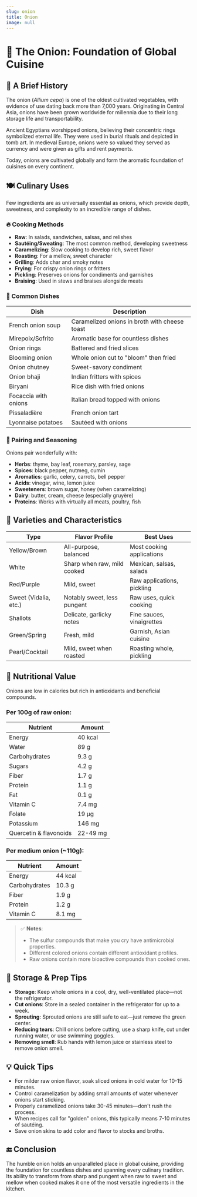 ```yaml
---
slug: onion
title: Onion
image: null
---
```


# 🧅 The Onion: Foundation of Global Cuisine

## 📜 A Brief History

The onion (*Allium cepa*) is one of the oldest cultivated vegetables, with evidence of use dating back more than 7,000 years. Originating in Central Asia, onions have been grown worldwide for millennia due to their long storage life and transportability. 

Ancient Egyptians worshipped onions, believing their concentric rings symbolized eternal life. They were used in burial rituals and depicted in tomb art. In medieval Europe, onions were so valued they served as currency and were given as gifts and rent payments.

Today, onions are cultivated globally and form the aromatic foundation of cuisines on every continent.

## 🍽️ Culinary Uses

Few ingredients are as universally essential as onions, which provide depth, sweetness, and complexity to an incredible range of dishes.

### 🔥 Cooking Methods

- **Raw**: In salads, sandwiches, salsas, and relishes
- **Sautéing/Sweating**: The most common method, developing sweetness
- **Caramelizing**: Slow cooking to develop rich, sweet flavor
- **Roasting**: For a mellow, sweet character
- **Grilling**: Adds char and smoky notes
- **Frying**: For crispy onion rings or fritters
- **Pickling**: Preserves onions for condiments and garnishes
- **Braising**: Used in stews and braises alongside meats

### 🍲 Common Dishes

| Dish                 | Description |
|----------------------|-------------|
| French onion soup    | Caramelized onions in broth with cheese toast |
| Mirepoix/Sofrito     | Aromatic base for countless dishes |
| Onion rings          | Battered and fried slices |
| Blooming onion       | Whole onion cut to "bloom" then fried |
| Onion chutney        | Sweet-savory condiment |
| Onion bhaji          | Indian fritters with spices |
| Biryani              | Rice dish with fried onions |
| Focaccia with onions | Italian bread topped with onions |
| Pissaladière         | French onion tart |
| Lyonnaise potatoes   | Sautéed with onions |

### 🧂 Pairing and Seasoning

Onions pair wonderfully with:
- **Herbs**: thyme, bay leaf, rosemary, parsley, sage
- **Spices**: black pepper, nutmeg, cumin
- **Aromatics**: garlic, celery, carrots, bell pepper
- **Acids**: vinegar, wine, lemon juice
- **Sweeteners**: brown sugar, honey (when caramelizing)
- **Dairy**: butter, cream, cheese (especially gruyère)
- **Proteins**: Works with virtually all meats, poultry, fish

## 🧂 Varieties and Characteristics

| Type               | Flavor Profile              | Best Uses                   |
|--------------------|-----------------------------|-----------------------------|
| Yellow/Brown       | All-purpose, balanced       | Most cooking applications   |
| White              | Sharp when raw, mild cooked | Mexican, salsas, salads     |
| Red/Purple         | Mild, sweet                 | Raw applications, pickling  |
| Sweet (Vidalia, etc.) | Notably sweet, less pungent | Raw uses, quick cooking     |
| Shallots           | Delicate, garlicky notes    | Fine sauces, vinaigrettes   |
| Green/Spring       | Fresh, mild                 | Garnish, Asian cuisine      |
| Pearl/Cocktail     | Mild, sweet when roasted    | Roasting whole, pickling    |

## 🧪 Nutritional Value

Onions are low in calories but rich in antioxidants and beneficial compounds.

### Per 100g of raw onion:

| Nutrient             | Amount       |
|----------------------|--------------|
| Energy               | 40 kcal      |
| Water                | 89 g         |
| Carbohydrates        | 9.3 g        |
| Sugars               | 4.2 g        |
| Fiber                | 1.7 g        |
| Protein              | 1.1 g        |
| Fat                  | 0.1 g        |
| Vitamin C            | 7.4 mg       |
| Folate               | 19 μg        |
| Potassium            | 146 mg       |
| Quercetin & flavonoids | 22-49 mg   |

### Per medium onion (~110g):

| Nutrient             | Amount       |
|----------------------|--------------|
| Energy               | 44 kcal      |
| Carbohydrates        | 10.3 g       |
| Fiber                | 1.9 g        |
| Protein              | 1.2 g        |
| Vitamin C            | 8.1 mg       |

> ✅ **Notes**:
> - The sulfur compounds that make you cry have antimicrobial properties.
> - Different colored onions contain different antioxidant profiles.
> - Raw onions contain more bioactive compounds than cooked ones.

## 🛒 Storage & Prep Tips

- **Storage**: Keep whole onions in a cool, dry, well-ventilated place—not the refrigerator.
- **Cut onions**: Store in a sealed container in the refrigerator for up to a week.
- **Sprouting**: Sprouted onions are still safe to eat—just remove the green center.
- **Reducing tears**: Chill onions before cutting, use a sharp knife, cut under running water, or use swimming goggles.
- **Removing smell**: Rub hands with lemon juice or stainless steel to remove onion smell.

## 💡 Quick Tips

- For milder raw onion flavor, soak sliced onions in cold water for 10-15 minutes.
- Control caramelization by adding small amounts of water whenever onions start sticking.
- Properly caramelized onions take 30-45 minutes—don't rush the process.
- When recipes call for "golden" onions, this typically means 7-10 minutes of sautéing.
- Save onion skins to add color and flavor to stocks and broths.

## 🔚 Conclusion

The humble onion holds an unparalleled place in global cuisine, providing the foundation for countless dishes and spanning every culinary tradition. Its ability to transform from sharp and pungent when raw to sweet and mellow when cooked makes it one of the most versatile ingredients in the kitchen.
